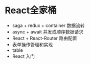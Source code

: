 # React全家桶 
- saga + redux + container 数据流转
- async + await 并发或顺序数据请求 
- React + React-Router 路由配置
- 表单操作管理和实现
- table
- React 入门


